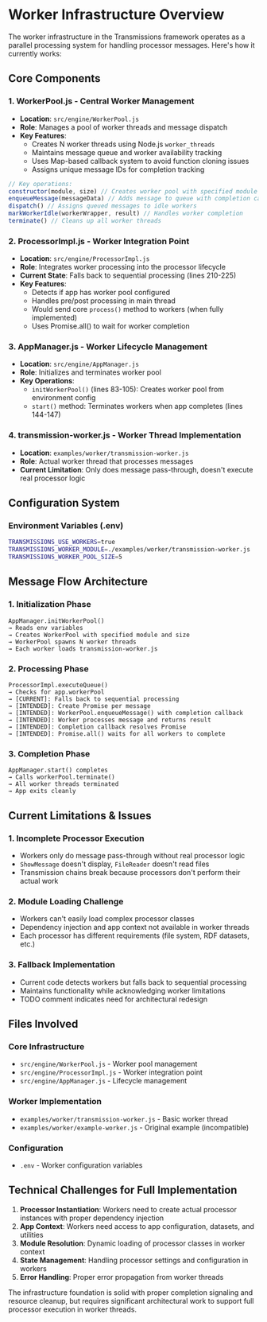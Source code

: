 # Worker Infrastructure Overview

The worker infrastructure in the Transmissions framework operates as a parallel processing system for handling processor messages. Here's how it currently works:

## Core Components

### 1. **WorkerPool.js** - Central Worker Management
- **Location**: `src/engine/WorkerPool.js`
- **Role**: Manages a pool of worker threads and message dispatch
- **Key Features**:
  - Creates N worker threads using Node.js `worker_threads`
  - Maintains message queue and worker availability tracking
  - Uses Map-based callback system to avoid function cloning issues
  - Assigns unique message IDs for completion tracking

```javascript
// Key operations:
constructor(module, size) // Creates worker pool with specified module
enqueueMessage(messageData) // Adds message to queue with completion callback
dispatch() // Assigns queued messages to idle workers
markWorkerIdle(workerWrapper, result) // Handles worker completion
terminate() // Cleans up all worker threads
```

### 2. **ProcessorImpl.js** - Worker Integration Point
- **Location**: `src/engine/ProcessorImpl.js`
- **Role**: Integrates worker processing into the processor lifecycle
- **Current State**: Falls back to sequential processing (lines 210-225)
- **Key Features**:
  - Detects if app has worker pool configured
  - Handles pre/post processing in main thread
  - Would send core `process()` method to workers (when fully implemented)
  - Uses Promise.all() to wait for worker completion

### 3. **AppManager.js** - Worker Lifecycle Management
- **Location**: `src/engine/AppManager.js`
- **Role**: Initializes and terminates worker pool
- **Key Operations**:
  - `initWorkerPool()` (lines 83-105): Creates worker pool from environment config
  - `start()` method: Terminates workers when app completes (lines 144-147)

### 4. **transmission-worker.js** - Worker Thread Implementation
- **Location**: `examples/worker/transmission-worker.js`
- **Role**: Actual worker thread that processes messages
- **Current Limitation**: Only does message pass-through, doesn't execute real processor logic

## Configuration System

### Environment Variables (.env)
```bash
TRANSMISSIONS_USE_WORKERS=true
TRANSMISSIONS_WORKER_MODULE=./examples/worker/transmission-worker.js
TRANSMISSIONS_WORKER_POOL_SIZE=5
```

## Message Flow Architecture

### 1. **Initialization Phase**
```
AppManager.initWorkerPool() 
→ Reads env variables
→ Creates WorkerPool with specified module and size
→ WorkerPool spawns N worker threads
→ Each worker loads transmission-worker.js
```

### 2. **Processing Phase**
```
ProcessorImpl.executeQueue()
→ Checks for app.workerPool
→ [CURRENT]: Falls back to sequential processing
→ [INTENDED]: Create Promise per message
→ [INTENDED]: WorkerPool.enqueueMessage() with completion callback
→ [INTENDED]: Worker processes message and returns result
→ [INTENDED]: Completion callback resolves Promise
→ [INTENDED]: Promise.all() waits for all workers to complete
```

### 3. **Completion Phase**
```
AppManager.start() completes
→ Calls workerPool.terminate()
→ All worker threads terminated
→ App exits cleanly
```

## Current Limitations & Issues

### 1. **Incomplete Processor Execution**
- Workers only do message pass-through without real processor logic
- `ShowMessage` doesn't display, `FileReader` doesn't read files
- Transmission chains break because processors don't perform their actual work

### 2. **Module Loading Challenge**
- Workers can't easily load complex processor classes
- Dependency injection and app context not available in worker threads
- Each processor has different requirements (file system, RDF datasets, etc.)

### 3. **Fallback Implementation**
- Current code detects workers but falls back to sequential processing
- Maintains functionality while acknowledging worker limitations
- TODO comment indicates need for architectural redesign

## Files Involved

### Core Infrastructure
- `src/engine/WorkerPool.js` - Worker pool management
- `src/engine/ProcessorImpl.js` - Worker integration point  
- `src/engine/AppManager.js` - Lifecycle management

### Worker Implementation
- `examples/worker/transmission-worker.js` - Basic worker thread
- `examples/worker/example-worker.js` - Original example (incompatible)

### Configuration
- `.env` - Worker configuration variables

## Technical Challenges for Full Implementation

1. **Processor Instantiation**: Workers need to create actual processor instances with proper dependency injection
2. **App Context**: Workers need access to app configuration, datasets, and utilities
3. **Module Resolution**: Dynamic loading of processor classes in worker context
4. **State Management**: Handling processor settings and configuration in workers
5. **Error Handling**: Proper error propagation from worker threads

The infrastructure foundation is solid with proper completion signaling and resource cleanup, but requires significant architectural work to support full processor execution in worker threads.